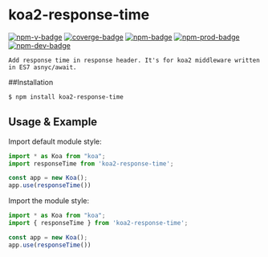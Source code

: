 # koa2-response-time

[![npm-v-badge](npm-v-badge)](npm-url) [![coverge-badge](coverge-badge)](coverge-url) [![npm-badge](npm-badge)](npm-url) [![npm-prod-badge](npm-prod-badge)](npm-url) [![npm-dev-badge](npm-dev-badge)](npm-url)

```text
Add response time in response header. It's for koa2 middleware written in ES7 asnyc/await.
```

##Installation

```bash
$ npm install koa2-response-time
```

## Usage & Example

Import default module style:
```javascript
import * as Koa from "koa";
import responseTime from 'koa2-response-time';

const app = new Koa();
app.use(responseTime())
```

Import the module style:
```javascript
import * as Koa from "koa";
import { responseTime } from 'koa2-response-time';

const app = new Koa();
app.use(responseTime())
```

[coverge-badge]: https://api.travis-ci.org/TonyPythoneer/koa2-response-time.svg?branch=master
[coverge-url]: no

[npm-v-badge]: https://img.shields.io/npm/v/koa2-response-time.svg
[npm-dt-badge]: https://img.shields.io/npm/dt/koa2-response-time.svg
[npm-prod-badge]: https://img.shields.io/david/tonypythoneer/koa2-response-time.svg
[npm-dev-badege]: https://img.shields.io/david/dev/tonypythoneer/koa2-response-time.svg
[npm-url]: https://img.shields.io/npm/dt/koa2-response-time.svg
